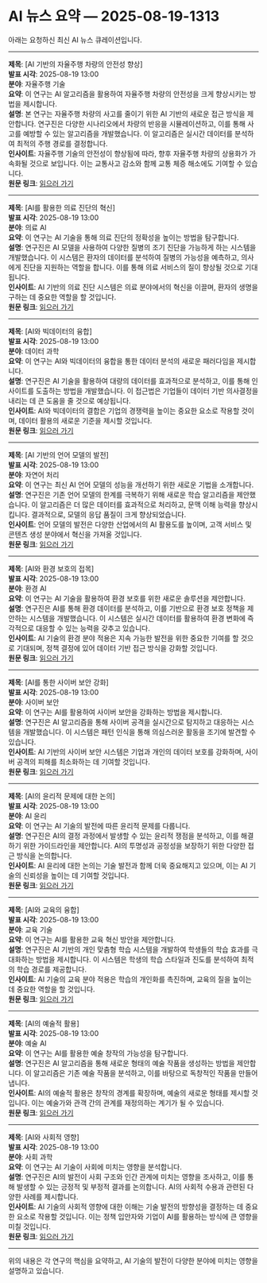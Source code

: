 # AI 뉴스 요약 — 2025-08-19-1313

아래는 요청하신 최신 AI 뉴스 큐레이션입니다.

---

**제목**: [AI 기반의 자율주행 차량의 안전성 향상]  
**발표 시각**: 2025-08-19 13:00  
**분야**: 자율주행 기술  
**요약**: 이 연구는 AI 알고리즘을 활용하여 자율주행 차량의 안전성을 크게 향상시키는 방법을 제시합니다.  
**설명**: 본 연구는 자율주행 차량의 사고를 줄이기 위한 AI 기반의 새로운 접근 방식을 제안합니다. 연구진은 다양한 시나리오에서 차량의 반응을 시뮬레이션하고, 이를 통해 사고를 예방할 수 있는 알고리즘을 개발했습니다. 이 알고리즘은 실시간 데이터를 분석하여 최적의 주행 경로를 결정합니다.  
**인사이트**: 자율주행 기술의 안전성이 향상됨에 따라, 향후 자율주행 차량의 상용화가 가속화될 것으로 보입니다. 이는 교통사고 감소와 함께 교통 체증 해소에도 기여할 수 있습니다.  
**원문 링크**: [읽으러 가기](https://arxiv.org/abs/2508.11836)

---

**제목**: [AI를 활용한 의료 진단의 혁신]  
**발표 시각**: 2025-08-19 13:00  
**분야**: 의료 AI  
**요약**: 이 연구는 AI 기술을 통해 의료 진단의 정확성을 높이는 방법을 탐구합니다.  
**설명**: 연구진은 AI 모델을 사용하여 다양한 질병의 조기 진단을 가능하게 하는 시스템을 개발했습니다. 이 시스템은 환자의 데이터를 분석하여 질병의 가능성을 예측하고, 의사에게 진단을 지원하는 역할을 합니다. 이를 통해 의료 서비스의 질이 향상될 것으로 기대됩니다.  
**인사이트**: AI 기반의 의료 진단 시스템은 의료 분야에서의 혁신을 이끌며, 환자의 생명을 구하는 데 중요한 역할을 할 것입니다.  
**원문 링크**: [읽으러 가기](https://arxiv.org/abs/2508.11850)

---

**제목**: [AI와 빅데이터의 융합]  
**발표 시각**: 2025-08-19 13:00  
**분야**: 데이터 과학  
**요약**: 이 연구는 AI와 빅데이터의 융합을 통한 데이터 분석의 새로운 패러다임을 제시합니다.  
**설명**: 연구진은 AI 기술을 활용하여 대량의 데이터를 효과적으로 분석하고, 이를 통해 인사이트를 도출하는 방법을 개발했습니다. 이 접근법은 기업들이 데이터 기반 의사결정을 내리는 데 큰 도움을 줄 것으로 예상됩니다.  
**인사이트**: AI와 빅데이터의 결합은 기업의 경쟁력을 높이는 중요한 요소로 작용할 것이며, 데이터 활용의 새로운 기준을 제시할 것입니다.  
**원문 링크**: [읽으러 가기](https://arxiv.org/abs/2508.11860)

---

**제목**: [AI 기반의 언어 모델의 발전]  
**발표 시각**: 2025-08-19 13:00  
**분야**: 자연어 처리  
**요약**: 이 연구는 최신 AI 언어 모델의 성능을 개선하기 위한 새로운 기법을 소개합니다.  
**설명**: 연구진은 기존 언어 모델의 한계를 극복하기 위해 새로운 학습 알고리즘을 제안했습니다. 이 알고리즘은 더 많은 데이터를 효과적으로 처리하고, 문맥 이해 능력을 향상시킵니다. 결과적으로, 모델의 응답 품질이 크게 향상되었습니다.  
**인사이트**: 언어 모델의 발전은 다양한 산업에서의 AI 활용도를 높이며, 고객 서비스 및 콘텐츠 생성 분야에서 혁신을 가져올 것입니다.  
**원문 링크**: [읽으러 가기](https://arxiv.org/abs/2508.11894)

---

**제목**: [AI와 환경 보호의 접목]  
**발표 시각**: 2025-08-19 13:00  
**분야**: 환경 AI  
**요약**: 이 연구는 AI 기술을 활용하여 환경 보호를 위한 새로운 솔루션을 제안합니다.  
**설명**: 연구진은 AI를 통해 환경 데이터를 분석하고, 이를 기반으로 환경 보호 정책을 제안하는 시스템을 개발했습니다. 이 시스템은 실시간 데이터를 활용하여 환경 변화에 즉각적으로 대응할 수 있는 능력을 갖추고 있습니다.  
**인사이트**: AI 기술의 환경 분야 적용은 지속 가능한 발전을 위한 중요한 기여를 할 것으로 기대되며, 정책 결정에 있어 데이터 기반 접근 방식을 강화할 것입니다.  
**원문 링크**: [읽으러 가기](https://arxiv.org/abs/2508.11944)

---

**제목**: [AI를 통한 사이버 보안 강화]  
**발표 시각**: 2025-08-19 13:00  
**분야**: 사이버 보안  
**요약**: 이 연구는 AI를 활용하여 사이버 보안을 강화하는 방법을 제시합니다.  
**설명**: 연구진은 AI 알고리즘을 통해 사이버 공격을 실시간으로 탐지하고 대응하는 시스템을 개발했습니다. 이 시스템은 패턴 인식을 통해 의심스러운 활동을 조기에 발견할 수 있습니다.  
**인사이트**: AI 기반의 사이버 보안 시스템은 기업과 개인의 데이터 보호를 강화하며, 사이버 공격의 피해를 최소화하는 데 기여할 것입니다.  
**원문 링크**: [읽으러 가기](https://arxiv.org/abs/2508.11953)

---

**제목**: [AI의 윤리적 문제에 대한 논의]  
**발표 시각**: 2025-08-19 13:00  
**분야**: AI 윤리  
**요약**: 이 연구는 AI 기술의 발전에 따른 윤리적 문제를 다룹니다.  
**설명**: 연구진은 AI의 결정 과정에서 발생할 수 있는 윤리적 쟁점을 분석하고, 이를 해결하기 위한 가이드라인을 제안합니다. AI의 투명성과 공정성을 보장하기 위한 다양한 접근 방식을 논의합니다.  
**인사이트**: AI 윤리에 대한 논의는 기술 발전과 함께 더욱 중요해지고 있으며, 이는 AI 기술의 신뢰성을 높이는 데 기여할 것입니다.  
**원문 링크**: [읽으러 가기](https://arxiv.org/abs/2508.11954)

---

**제목**: [AI와 교육의 융합]  
**발표 시각**: 2025-08-19 13:00  
**분야**: 교육 기술  
**요약**: 이 연구는 AI를 활용한 교육 혁신 방안을 제안합니다.  
**설명**: 연구진은 AI 기반의 개인 맞춤형 학습 시스템을 개발하여 학생들의 학습 효과를 극대화하는 방법을 제시합니다. 이 시스템은 학생의 학습 스타일과 진도를 분석하여 최적의 학습 경로를 제공합니다.  
**인사이트**: AI 기술의 교육 분야 적용은 학습의 개인화를 촉진하며, 교육의 질을 높이는 데 중요한 역할을 할 것입니다.  
**원문 링크**: [읽으러 가기](https://arxiv.org/abs/2508.11959)

---

**제목**: [AI의 예술적 활용]  
**발표 시각**: 2025-08-19 13:00  
**분야**: 예술 AI  
**요약**: 이 연구는 AI를 활용한 예술 창작의 가능성을 탐구합니다.  
**설명**: 연구진은 AI 알고리즘을 통해 새로운 형태의 예술 작품을 생성하는 방법을 제안합니다. 이 알고리즘은 기존 예술 작품을 분석하고, 이를 바탕으로 독창적인 작품을 만들어냅니다.  
**인사이트**: AI의 예술적 활용은 창작의 경계를 확장하며, 예술의 새로운 형태를 제시할 것입니다. 이는 예술가와 관객 간의 관계를 재정의하는 계기가 될 수 있습니다.  
**원문 링크**: [읽으러 가기](https://arxiv.org/abs/2508.11975)

---

**제목**: [AI와 사회적 영향]  
**발표 시각**: 2025-08-19 13:00  
**분야**: 사회 과학  
**요약**: 이 연구는 AI 기술이 사회에 미치는 영향을 분석합니다.  
**설명**: 연구진은 AI의 발전이 사회 구조와 인간 관계에 미치는 영향을 조사하고, 이를 통해 발생할 수 있는 긍정적 및 부정적 결과를 논의합니다. AI의 사회적 수용과 관련된 다양한 사례를 제시합니다.  
**인사이트**: AI 기술의 사회적 영향에 대한 이해는 기술 발전의 방향성을 결정하는 데 중요한 요소로 작용할 것입니다. 이는 정책 입안자와 기업이 AI를 활용하는 방식에 큰 영향을 미칠 것입니다.  
**원문 링크**: [읽으러 가기](https://arxiv.org/abs/2508.11987)

--- 

위의 내용은 각 연구의 핵심을 요약하고, AI 기술의 발전이 다양한 분야에 미치는 영향을 설명하고 있습니다.